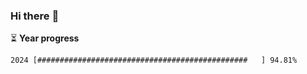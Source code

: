 ### Hi there :wave:

:hourglass_flowing_sand: **Year progress**

```txt
2024 [###############################################   ] 94.81%
```
